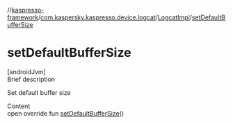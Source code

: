 //[kaspresso-framework](../../index.md)/[com.kaspersky.kaspresso.device.logcat](../index.md)/[LogcatImpl](index.md)/[setDefaultBufferSize](set-default-buffer-size.md)



# setDefaultBufferSize  
[androidJvm]  
Brief description  


Set default buffer size

  
Content  
open override fun [setDefaultBufferSize](set-default-buffer-size.md)()  



